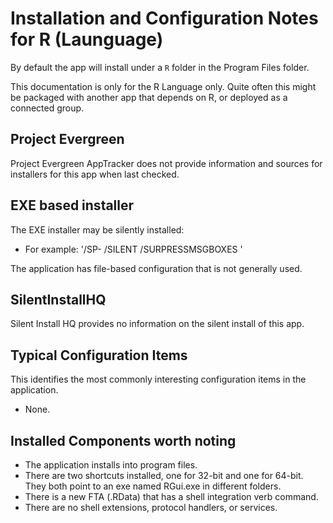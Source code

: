 # Installation and Configuration Notes for R (Launguage)

By default the app will install under a `R` folder in the Program Files folder.

This documentation is only for the R Language only.  Quite often this might be packaged with another app that depends on R, or deployed as a connected group.

## Project Evergreen
Project Evergreen AppTracker does not provide information and sources for installers for this app when last checked.

## EXE based installer

The EXE installer may be silently installed:
 * For example: '/SP- /SILENT /SURPRESSMSGBOXES '

The application has file-based configuration that is not generally used.

## SilentInstallHQ

Silent Install HQ provides no information on the silent install of this app.

## Typical Configuration Items 

This identifies the most commonly interesting configuration items in the application.

* None.

## Installed Components worth noting
 
* The application installs into program files.
* There are two shortcuts installed, one for 32-bit and one for 64-bit. They both point to an exe named RGui.exe in different folders.
* There is a new FTA (.RData) that has a shell integration verb command.
* There are no shell extensions, protocol handlers, or services.
